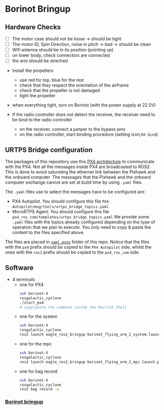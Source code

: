 # Borinot Bringup

## Hardware Checks
- [ ] The motor case should not be loose -> should be tight
- [ ] The motor ID, Spin Direction, noise in pitch -> bad -> should be clean
- [ ] Wifi antenna should be in its position (pointing up)
- [ ] on lower body, check connectors are connected
- [ ] the arm should be streched 

- Install the propellers
  - use red for top, blue for the rest
  - check that they respect the orientation of the airframe
  - check that the propeller is not damaged
  - tight the propeller

- when everything tight, turn on Borinot (with the power supply at 22.5V)

- If the radio controller does not detect the receiver, the receiver need to be bind to the radio controller
  - on the receiver, connect a jumper to the bypass pins
  - on the radio controller, start binding procedure (setting icon,`RX bind`)

## URTPS Bridge configuration
The packages of this repository use this [PX4 architecture](https://docs.px4.io/master/en/ros/ros2_comm.html) to communicate with the PX4. Not all the messages inside PX4 are broadcasted to ROS2. This is done to avoid saturating the ethernet link between the Pixhawk and the onboard computer. The messages that the Pixhawk and the onboard computer exchange cannot are set at build time by using `.yaml` files.

The `.yaml` files use to select the messages have to be configured are:
- PX4 Autopilot. You should configure this file `PX4-Autopilot/msg/tools/urtps_bridge_topics.yaml`.
- MicroRTPS Agent: You should configure this file `px4_ros_com/templates/urtps_bridge_topics.yaml`
We provide some `.yaml` files with the topics already configured depending on the type of operation that we plan to execute. You only need to copy & paste the content to the files specified above.

The files are placed in [`yaml_msgs`](https://github.com/hidro-iri/eagle_ros2/tree/devel/yaml_msgs) folder of this repo. Notice that the files with the `px4` prefix should be copied to the `PX4 Autopilot` side, whilst the ones with the `ros2` prefix should be copied to the `px4_ros_com` side.

## Software 
- 4 terminals
  - one for PX4
    ``` bash
    ssh borinot-X
    rosgalactic_cyclone
    ./start_px4
    # copy/paste the command inside the Mavlink Shell
    ```
  - one for the system
    ``` bash
    ssh borinot-X
    rosgalactic_cyclone
    ros2 launch eagle_ros2_bringup borinot_flying_arm_2_system.launch.py
    ```
  - one for the mpc
    ``` bash
    ssh borinot-X
    rosgalactic_cyclone
    ros2 launch eagle_ros2_bringup borinot_flying_arm_2_mpc.launch.py
    ```
  - one for bag record
    ``` bash
    ssh borinot-X
    rosgalactic_cyclone
    ros2 bag record -a
    ```




### [Borinot bringup](bringup.md)
